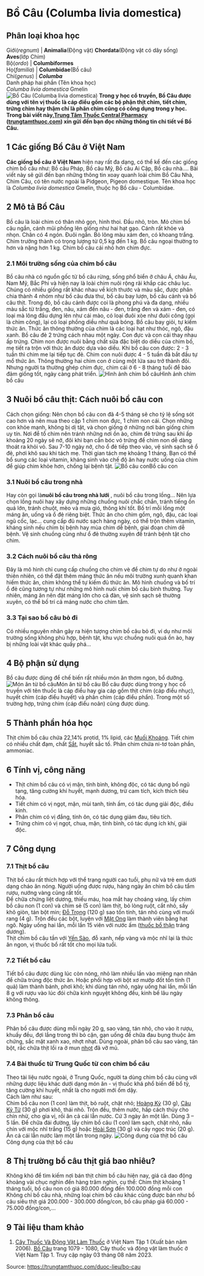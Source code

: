 # Bồ Câu (Columba livia domestica)

Phân loại khoa học  
---  
Giới(_regnum_) |  **Animalia**(Động vật) **Chordata**(Động vật có dây sống) **Aves**(lớp Chim)  
Bộ(_ordo_) | **Columbiformes**  
Họ(_familia_) | **Columbidae**(Bồ câu)  
Chi(_genus_) | **_Columba_**  
Danh pháp hai phần (Tên khoa học)  
_Columba livia domestica_ Gmelin  
![Bồ Câu \(Columba livia domestica\)](https://trungtamthuoc.com/images/others/bo-cau-1-1852.jpg)
**Trong y học cổ truyền, Bồ Câu được dùng với tên vị thuốc là cáp điểu gồm các bộ phận thịt chim, tiết chim, trứng chim hay thậm chí là phân chim cũng có công dụng trong y học. Trong bài viết này,[Trung Tâm Thuốc Central Pharmacy](https://trungtamthuoc.com/ "Trung Tâm Thuốc Central Pharmacy") ([trungtamthuoc.com](https://trungtamthuoc.com/ "trungtamthuoc.com")) xin gửi đến bạn đọc những thông tin chi tiết về Bồ Câu.**
##  1 Các giống Bồ Câu ở Việt Nam
**Các giống bồ câu ở Việt Nam** hiện nay rất đa dạng, có thể kể đến các giống chim bồ câu như: Bồ câu Pháp, Bồ câu Mỹ, Bồ câu Ai Cập, Bồ câu nhà....
Bài viết này sẽ gửi đến bạn những thông tin xoay quanh loài chim Bồ Câu Nhà, Chim Câu, có tên nước ngoài là Pidgeon, Pigeon domestique. Tên khoa học là _Columba livia domestica_ Gmelin, thuộc họ Bồ câu - Columbidae.
##  2 Mô tả Bồ Câu
Bồ câu là loài chim có thân nhỏ gọn, hình thoi. Đầu nhỏ, tròn. Mỏ chim bồ câu ngắn, cánh mũi phồng lên giống như hai hạt gạo. Cánh rất khỏe và nhọn. Chân có 4 ngón. Đuôi ngắn. Bỏ lông màu xám đen, có khoang trắng.
Chim trưởng thành có trọng lượng từ 0,5 kg đến 1 kg. Bồ câu ngoại thường to hơn và nặng hơn 1 kg. Chim bồ câu cái nhỏ hơn chim đực. 
### 2.1 Môi trường sống của chim bồ câu
Bồ câu nhà có nguồn gốc từ bồ câu rừng, sống phổ biển ở châu Á, châu Âu, Nam Mỹ, Bắc Phi và hiện nay là loài chim nuôi rộng rãi khắp các châu lục.
Chúng có nhiều giống rất khác nhau về kích thước và màu sắc, được phân chia thành 4 nhóm như bồ câu đưa thư, bồ câu bay lượn, bồ câu cảnh và bồ câu thịt. Trong đó, bồ câu cảnh được coi là phong phú và đa dạng, nhiều màu sắc từ trắng, đen, nâu, xám đến nâu - đen, trắng đen và xám - đen, có loại mà lông đầu dựng lên như cái mào, có loại đuôi xòe như đuôi công (gọi là chim công), lại có loại phồng diều như quả bóng.
Bồ câu bay giỏi, tự kiếm thức ăn. Thức ăn thông thường của chim là các loại hạt như thóc, ngô, đậu xanh. Bồ câu đẻ 2 trứng cách nhau một ngày. Con đực và con cái thay nhau ấp trứng. Chim non được nuôi bằng chất sữa đặc biệt do diều của chim bố, mẹ tiết ra trộn với thức ăn được dựa vào diều.
Khi bồ câu con được: 2 - 3 tuần thì chim me lại tiếp tục đẻ. Chim con nuôi được 4 - 5 tuần đã bắt đầu tự mổ thức ăn. Thông thường hai chim con ở cùng một lứa sau trở thành đôi. Nhưng người ta thường ghép chim đực, chim cái ở 6 - 8 tháng tuổi để bảo đảm giống tốt, ngày càng phát triển. 
![Hình ảnh chim bồ câu](https://trungtamthuoc.com/images/item/bo-cau-2.jpg)Hình ảnh chim bồ câu
##  3 Nuôi bồ câu thịt: Cách nuôi bồ câu con
Cách chọn giống: Nên chọn bồ câu con đã 4-5 tháng sẽ cho tỷ lệ sống sót cao hơn và nên mua theo cặp 1 chim non đực, 1 chim non cái. Chọn những con khỏe mạnh, không bị dị tật, và chọn giống ở những nơi bán giống chim uy tín.
Nơi để tổ chim nên tránh những nơi ồn ào, chim đẻ trứng sau khi ấp khoảng 20 ngày sẽ nở, đôi khi bạn cần bóc vỏ trứng để chim non dễ dàng thoát ra khỏi vỏ.
Sau 7-10 ngày nở, cho ổ đẻ tiếp theo vào, vệ sinh sạch sẽ ổ đẻ, phơi khô sau khi tách mẹ. Thời gian tách mẹ khoảng 1 tháng.
Bạn có thể bổ sung các loại vitamin, kháng sinh vào chế độ ăn hay nước uống của chim để giúp chim khỏe hơn, chống lại bệnh tật.
![Bồ câu con](https://trungtamthuoc.com/images/item/bo-cau-3.jpg)Bồ câu con
### 3.1 Nuôi bồ câu trong nhà
Hay còn gọi là**nuôi bồ câu trong nhà lưới** , nuôi bồ câu trong lồng...
Nên lựa chọn lồng nuôi hay xây dựng những chuồng nuôi chắc chắn, tránh tiếng ồn quá lớn, tránh chuột, mèo và mưa gió, thông khí tốt.
Bố trí mỗi lồng một máng ăn, uống và ổ đẻ riêng biệt.
Thức ăn cho chim gồm, ngô, đậu, các loại ngũ cốc, lạc... cung cấp đủ nước sạch hàng ngày, có thể trộn thêm vitamin, kháng sinh nếu chim bị bệnh hay mùa chim dễ bệnh, giai đoạn chim dễ bệnh.
Vệ sinh chuồng cũng như ổ đẻ thường xuyên để tránh bệnh tật cho chim.
### 3.2 Cách nuôi bồ câu thả rông
Đây là mô hình chỉ cung cấp chuồng cho chim vè để chim tự do như ở ngoài thiên nhiên, có thể đặt thêm máng thức ăn nếu môi trường xunh quanh khan hiếm thức ăn, chim không thể tự kiếm đủ thức ăn.
Mô hình chuồng và bố trí ổ đẻ cũng tương tự như những mô hình nuôi chim bồ câu bình thường.
Tuy nhiên, máng ăn nên đặt máng lớn cho cả đàn, vệ sinh sạch sẽ thường xuyên, có thể bố trí cả máng nước cho chim tắm.
### 3.3 Tại sao bồ câu bỏ đi
Có nhiều nguyên nhân gây ra hiện tượng chim bồ câu bỏ đi, ví dụ như môi trường sống không phù hợp, bệnh tật, khu vực chuồng nuôi quá ồn ào, hay bị những loài vật khác quấy phá...
##  4 Bộ phận sử dụng
Bồ câu được dùng để chế biến rất nhiều món ăn thơm ngon, bổ dưỡng.
![Món ăn từ bồ câu](https://trungtamthuoc.com/images/item/bo-cau-4.jpg)Món ăn từ bồ câu
Bồ câu được dùng trong y học cổ truyền với tên thuốc là cáp điểu hay gia cáp gồm thịt chim (cáp điểu nhục), huyết chim (cáp điểu huyết) và phân chim (cáp điểu phẩn). Trong một số trường hợp, trứng chim (cáp điểu noãn) cũng được dùng. 
##  5 Thành phần hóa học 
Thịt chim bồ câu chứa 22,14% protid, 1% lipid, các [Muối Khoáng](https://trungtamthuoc.com/hoat-chat/muoi-khoang "Muối Khoáng").
Tiết chim có nhiều chất đạm, chất [Sắt](https://trungtamthuoc.com/hoat-chat/sat "Sắt"), huyết sắc tố.
Phân chim chứa ni-tơ toàn phần, ammoniac. 
##  6 Tính vị, công năng
  * Thịt chim bồ câu có vị mặn, tính bình, không độc, có tác dụng bổ ngũ tạng, tăng cường khí huyết, mạnh dương, trừ cam tích, kích thích tiêu hóa.
  * Tiết chim có vị ngọt, mặn, mùi tanh, tính ấm, có tác dụng giải độc, điều kinh.
  * Phân chim có vị đắng, tính ôn, có tác dụng giảm đau, tiêu tích.
  * Trứng chim có vị ngọt, chua, mặn, tính bình, có tác dụng ích khí, giải độc. 


##  7 Công dụng
### 7.1 Thịt bồ câu
Thịt bồ câu rất thích hợp với thể trạng người cao tuổi, phụ nữ và trẻ em dưới dạng cháo ăn nóng. Người uống được rượu, hàng ngày ăn chim bồ câu tẩm rượu, nướng vàng cũng rất tốt.   
Để chữa chứng liệt dương, thiếu máu, hoa mắt hay choáng váng, lấy chim bồ câu non (1 con) và chim sẻ (5 con) làm thịt, bỏ lòng ruột, cắt nhỏ, sấy khô giòn, tán bột min; [Đỗ Trọng](https://trungtamthuoc.com/duoc-lieu/do-trong-48 "Đỗ Trọng") (120 g) sao tồn tính, tán nhỏ cùng với muối rang (4 g). Trộn đều các bột, luyện với [Mật Ong](https://trungtamthuoc.com/hoat-chat/mat-ong "Mật Ong") làm thành viên bằng hạt ngô. Ngày uống hai lần, mỗi lần 15 viên với nước ấm ([thuốc bổ thận](https://trungtamthuoc.com/bai-viet/bac-si-khuyen-dung-top-10-thuoc-bo-than-tot-nhat-hien-nay "thuốc bổ thận") tráng dương).   
Thịt chim bồ câu tần với [Yến Sào](https://trungtamthuoc.com/hoat-chat/yen-sao "Yến Sào"), đỗ xanh, nếp vàng và mộc nhĩ lại là thức ăn ngon, vị thuốc bổ rất tốt cho mọi lứa tuổi. 
### 7.2 Tiết bồ câu
Tiết bồ câu được dùng lúc còn nóng, nhỏ làm nhiều lần vào miệng nạn nhân để chữa trúng độc thức ăn. Hoặc phối hợp với bột xơ mướp đốt tồn tính (1 quả) làm thành bánh, phơi khô; khi dùng tán nhỏ, ngày uống hai lần, mỗi lần 8 g với rượu vào lúc đói chữa kinh nguyệt không đều, kinh bế lâu ngày không thông. 
### 7.3 Phân bồ câu
Phân bồ câu được dùng mỗi ngày 20 g, sao vàng, tán nhỏ, cho vào ít rượu, khuấy đều, đợi lắng trong thì bỏ cặn, gạn uống để chữa đau bụng thuộc âm chứng, sắc mặt xanh xao, nhợt nhạt. Dùng ngoài, phân bồ câu sao vàng, tán bột, rắc chữa thịt lồi ra ở mun [nhọt](https://trungtamthuoc.com/bai-viet/nhot "nhọt") đã vỡ mủ. 
### 7.4 Bài thuốc từ Trung Quốc từ con chim bồ câu
Theo tài liệu nước ngoài, ở Trung Quốc, người ta dùng chim bồ câu cùng với những dược liệu khác dưới dạng món ăn - vị thuốc khá phổ biến để bổ tỳ, tăng cường khí huyết, nhất là cho người mới ốm dậy.  
Cách làm như sau:   
Chim bồ câu non (1 con) làm thịt, bỏ ruột, chặt nhỏ; [Hoàng Kỳ](https://trungtamthuoc.com/duoc-lieu/hoang-ky "Hoàng Kỳ") (30 g), [Câu Kỷ Tử](https://trungtamthuoc.com/duoc-lieu/cau-ky-tu-55 "Câu Kỷ Tử") (30 g) phơi khô, thái nhỏ. Trộn đều, thêm nước, hấp cách thủy cho chín nhừ, cho gia vị, rồi ăn cả cái lẫn nước. Cứ 3 ngày ăn một lần. Dùng 3 – 5 lần. 
Để chữa đái đường, lấy chim bồ câu (1 con) làm sạch, chặt nhỏ, nấu chín với mộc nhĩ trắng (15 g) hoặc [Hoài Sơn](https://trungtamthuoc.com/hoat-chat/hoai-son "Hoài Sơn") (30 g) và cây ngọc trúc (20 g). Ăn cả cái lẫn nước làm một lần trong ngày. 
![Công dụng của thịt bồ câu](https://trungtamthuoc.com/images/item/bo-cau-5.jpg)Công dụng của thịt bồ câu
##  8 Thị trường bồ câu thịt giá bao nhiêu?
Không khó để tìm kiếm nơi bán thịt chim bồ câu hiện nay, giá cả dao động khoảng vài chục nghìn đến hàng trăm nghìn, cụ thể:
Chim thịt khoảng 1 tháng tuổi, bồ câu non có giá 80.000 đồng đến 100.000 đồng mỗi con
Không chỉ bồ câu nhà, những loại chim bồ câu khác cũng được bán như bồ câu siêu thịt giá 200.000 - 300.000 đồng/con, bồ câu pháp giá 60.000 - 75.000 đồng/con,...
##  9 Tài liệu tham khảo
  1. [Cây Thuốc Và Động Vật Làm Thuốc](https://trungtamthuoc.com/bai-viet/doc-online-va-tai-mien-phi-pdf-sach-cay-thuoc-va-dong-vat-lam-thuoc-o-viet-nam "Cây Thuốc Và Động Vật Làm Thuốc") ở Việt Nam Tập 1 (Xuất bản năm 2006). [Bồ Câu](https://trungtamthuoc.com/upload/pdf/cay-thuoc-va-dong-vat-lam-thuoc-tap-1-trungtamthuoc.com.pdf#page=1076) trang 1079 - 1080, Cây thuốc và động vật làm thuốc ở Việt Nam Tập 1. Truy cập ngày 03 tháng 08 năm 2023.




Source: https://trungtamthuoc.com/duoc-lieu/bo-cau